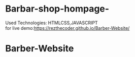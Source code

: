 # Barbar-shop-hompage- 
Used Technologies: HTMLCSS,JAVASCRIPT<br>
for live demo:https://rezthecoder.github.io/Barber-Website/
# Barber-Website
